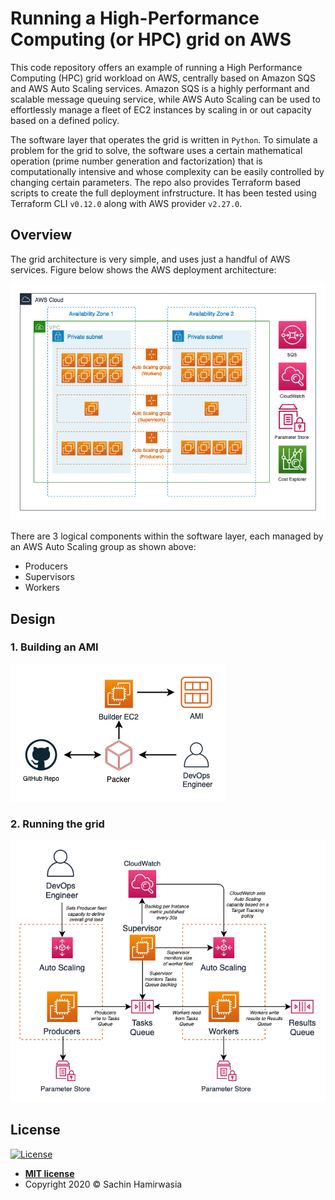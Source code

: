 # Running a High-Performance Computing (or HPC) grid on AWS

This code repository offers an example of running a High Performance Computing (HPC) grid workload on AWS, centrally based on Amazon SQS and AWS Auto Scaling services. Amazon SQS is a highly performant and scalable message queuing service, while AWS Auto Scaling can be used to effortlessly manage a fleet of EC2 instances by scaling in or out capacity based on a defined policy. 

The software layer that operates the grid is written in `Python`. To simulate a problem for the grid to solve, the software uses a certain mathematical operation (prime number generation and factorization) that is computationally intensive and whose complexity can be easily controlled by changing certain parameters. The repo also provides Terraform based scripts to create the full deployment infrstructure. It has been tested using Terraform CLI `v0.12.0` along with AWS provider `v2.27.0`. 

## Overview

The grid architecture is very simple, and uses just a handful of AWS services. Figure below shows the AWS deployment architecture:

![AWS Deployment Architecture](./docs/images/AWSGridWithSQS-Figure-1.png)

There are 3 logical components within the software layer, each managed by an AWS Auto Scaling group as shown above: 
- Producers
- Supervisors 
- Workers 


## Design

### 1. Building an AMI

![AMI creation pipeline using Hashicorp Packer](./docs/images/AWSGridWithSQS-Figure-2.png)

### 2. Running the grid

![Logical data flow in the grid](./docs/images/AWSGridWithSQS-Figure-3.png)


## License

[![License](http://img.shields.io/:license-mit-blue.svg?style=flat-square)](http://badges.mit-license.org)

- **[MIT license](http://opensource.org/licenses/mit-license.php)**
- Copyright 2020 &copy; Sachin Hamirwasia
